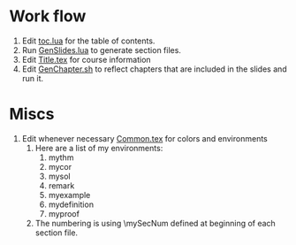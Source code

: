 # Work flow
1. Edit [toc.lua](toc.lua) for the table of contents.
2. Run [GenSlides.lua](GenSlides.lua) to generate section files.
3. Edit [Title.tex](Title.tex) for course information
4. Edit [GenChapter.sh](GenChapter.sh) to reflect chapters that are included in the slides and run it.

# Miscs
1. Edit whenever necessary [Common.tex](Common.tex) for colors and environments
	1. Here are a list of my environments:
		1. mythm
		2. mycor
		2. mysol
		3. remark
		4. myexample
		4. mydefinition
		4. myproof
	2. The numbering is using \mySecNum defined at beginning of each section file.
